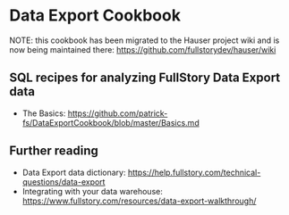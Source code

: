 # Data Export Cookbook

NOTE: this cookbook has been migrated to the Hauser project wiki and is now being maintained there: https://github.com/fullstorydev/hauser/wiki

## SQL recipes for analyzing FullStory Data Export data

* The Basics: https://github.com/patrick-fs/DataExportCookbook/blob/master/Basics.md

## Further reading

* Data Export data dictionary: https://help.fullstory.com/technical-questions/data-export
* Integrating with your data warehouse: https://www.fullstory.com/resources/data-export-walkthrough/

